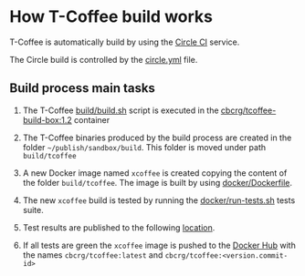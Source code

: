 # How T-Coffee build works

T-Coffee is automatically build by using the [Circle CI](https://circleci.com/gh/cbcrg/tcoffee) service.

The Circle build is controlled by the [circle.yml](circle.yml) file. 

## Build process main tasks 

1. The T-Coffee [build/build.sh](build/build.sh) script is executed in the [cbcrg/tcoffee-build-box:1.2](docker/Dockerfile.buildbox) container

2. The T-Coffee binaries produced by the build process are created in the folder 
  `~/publish/sandbox/build`. This folder is moved under path `build/tcoffee`
  
3. A new Docker image named `xcoffee` is created copying the content of the folder `build/tcoffee`. 
  The image is built by using [docker/Dockerfile](docker/Dockerfile). 
  
4. The new `xcoffee` build is tested by running the [docker/run-tests.sh](docker/run-tests.sh) 
  tests suite. 
  
5. Test results are published to the following [location](http://www.tcoffee.org/Packages/tests/).

6. If all tests are green the `xcoffee` image is pushed to the [Docker Hub](https://hub.docker.com/r/cbcrg/tcoffee/tags/) 
  with the names `cbcrg/tcoffee:latest` and `cbcrg/tcoffee:<version.commit-id>`     